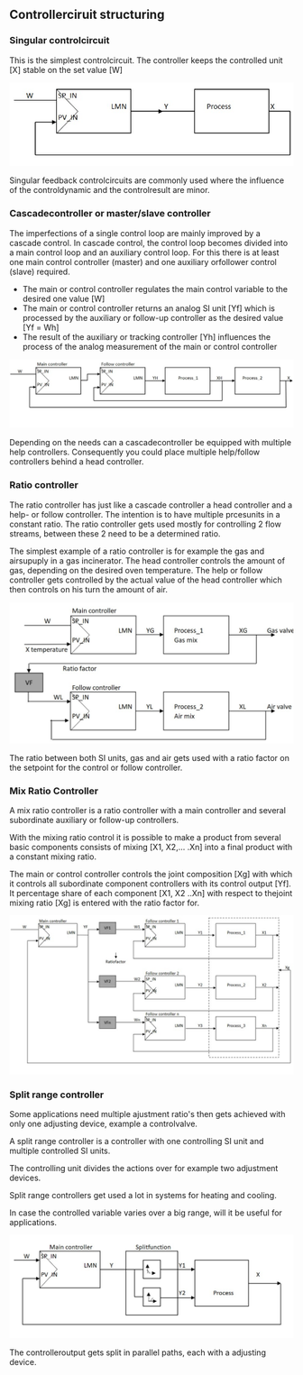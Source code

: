 ## Controllerciruit structuring

### Singular controlcircuit

This is the simplest controlcircuit. The controller keeps the controlled unit [X] stable on the set value [W]

![Single Circuit Example](../Ad05/Images/SingleCircuitjpg.jpg)


Singular feedback controlcircuits are commonly used where the influence of the controldynamic and the controlresult are minor.

### Cascadecontroller or master/slave controller

The imperfections of a single control loop are mainly improved by a cascade control. In cascade control, the control loop becomes divided into a main control loop and an auxiliary control loop.
For this there is at least one main control controller (master) and one auxiliary orfollower control (slave) required.
- The main or control controller regulates the main control variable to the desired one  value [W]
- The main or control controller returns an analog SI unit [Yf]  which is processed by the auxiliary or follow-up controller as the desired value  [Yf = Wh]
- The result of the auxiliary or tracking controller [Yh] influences the process of the  analog measurement of the main or control controller

![Cascade Example](../Ad05/Images/Cascade.jpg)


Depending on the needs can a cascadecontroller be equipped with multiple help controllers. Consequently you could place multiple help/follow controllers behind a head controller.


### Ratio controller

The ratio controller has just like a cascade controller a head controller and a help- or follow controller. The intention is to have multiple prcesunits in a constant ratio. The ratio controller gets used mostly for controlling 2 flow streams, between these 2 need to be a determined ratio.

The simplest example of a ratio controller is for example the gas and airsupuply in a gas incinerator. The head controller controls the amount of gas, depending on the desired oven temperature. The help or follow controller gets controlled by the actual value of the head controller which then controls on his turn the amount of air.


![Ratio Example](../Ad05/Images/Ratio.jpg)


The ratio between both SI units, gas and air gets used with a ratio factor on the setpoint for the control or follow controller.


### Mix Ratio Controller

A mix ratio controller is a ratio controller with a main controller and several subordinate auxiliary or follow-up controllers.

With the mixing ratio control it is possible to make a product from several basic components consists of mixing [X1, X2,… .Xn] into a final product with a constant mixing ratio.

The main or control controller controls the joint composition [Xg] with which it controls all subordinate component controllers with its control output [Yf]. It percentage share of each component [X1, X2 ..Xn] with respect to thejoint mixing ratio [Xg] is entered with the ratio factor for.

![MixRatio Example](../Ad05/Images/MixRatio.jpg)


### Split range controller

Some applications need multiple ajustment ratio's then gets achieved with only one adjusting device, example a controlvalve.

A split range controller is a controller with one controlling SI unit and multiple controlled SI units.

The controlling unit divides the actions over for example two adjustment devices.

Split range controllers get used a lot in systems for heating and cooling.

In case the controlled variable varies over a big range, will it be useful for applications.

![Split Range Example](../Ad05/Images/SplitRange.jpg)


The controlleroutput gets split in parallel paths, each with a adjusting device.
